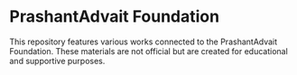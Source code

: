 # PrashantAdvait Foundation

This repository features various works connected to the PrashantAdvait Foundation. These materials are not official but are created for educational and supportive purposes.
